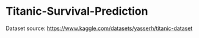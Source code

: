 # Titanic-Survival-Prediction

Dataset source: https://www.kaggle.com/datasets/yasserh/titanic-dataset
